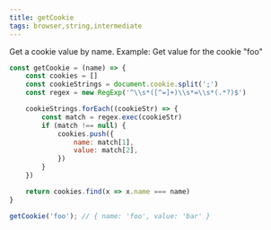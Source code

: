 ```yaml
---
title: getCookie
tags: browser,string,intermediate
---
```


Get a cookie value by name.
Example: Get value for the cookie "foo"

```js
const getCookie = (name) => {
    const cookies = []
    const cookieStrings = document.cookie.split(';')
    const regex = new RegExp('^\\s*([^=]+)\\s*=\\s*(.*?)$')

    cookieStrings.forEach((cookieStr) => {
        const match = regex.exec(cookieStr)
        if (match !== null) {
            cookies.push({
                name: match[1],
                value: match[2],
            })
        }
    })

    return cookies.find(x => x.name === name)
}
```

```js
getCookie('foo'); // { name: 'foo', value: 'bar' }
```
